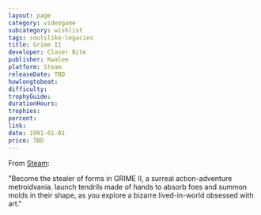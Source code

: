 ```yaml
---
layout: page
category: videogame
subcategory: wishlist
tags: soulslike-legacies
title: Grime II
developer: Clover Bite
publisher: Kwalee
platform: Steam
releaseDate: TBD
howlongtobeat:
difficulty:
trophyGuide:
durationHours:
trophies:
percent:
link:
date: 1991-01-01
price: TBD
---
```


From [Steam](https://store.steampowered.com/app/2529790/GRIME_II/):

"Become the stealer of forms in GRIME II, a surreal action-adventure metroidvania. launch tendrils made of hands to absorb foes and summon molds in their shape, as you explore a bizarre lived-in-world obsessed with art."
